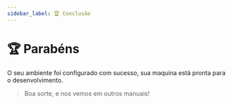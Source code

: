 ```yaml
---
sidebar_label: 🏆 Conclusão
---
```


# 🏆 Parabéns

O seu ambiente foi configurado com sucesso, sua maquina está pronta para o desenvolvimento.

> Boa sorte, e nos vemos em outros manuais!
